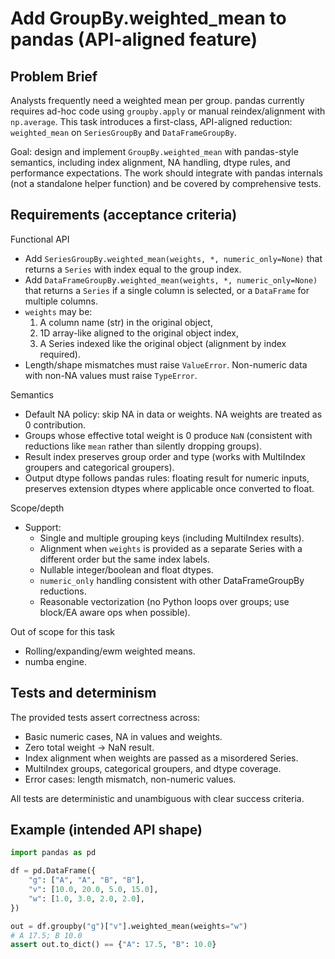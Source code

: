 # Add GroupBy.weighted_mean to pandas (API-aligned feature)

## Problem Brief
Analysts frequently need a weighted mean per group. pandas currently requires ad-hoc code using `groupby.apply` or manual reindex/alignment with `np.average`. This task introduces a first-class, API-aligned reduction: `weighted_mean` on `SeriesGroupBy` and `DataFrameGroupBy`.

Goal: design and implement `GroupBy.weighted_mean` with pandas-style semantics, including index alignment, NA handling, dtype rules, and performance expectations. The work should integrate with pandas internals (not a standalone helper function) and be covered by comprehensive tests.

## Requirements (acceptance criteria)
Functional API
- Add `SeriesGroupBy.weighted_mean(weights, *, numeric_only=None)` that returns a `Series` with index equal to the group index.
- Add `DataFrameGroupBy.weighted_mean(weights, *, numeric_only=None)` that returns a `Series` if a single column is selected, or a `DataFrame` for multiple columns.
- `weights` may be:
  1) A column name (str) in the original object,
  2) 1D array-like aligned to the original object index,
  3) A Series indexed like the original object (alignment by index required).
- Length/shape mismatches must raise `ValueError`. Non-numeric data with non-NA values must raise `TypeError`.

Semantics
- Default NA policy: skip NA in data or weights. NA weights are treated as 0 contribution.
- Groups whose effective total weight is 0 produce `NaN` (consistent with reductions like `mean` rather than silently dropping groups).
- Result index preserves group order and type (works with MultiIndex groupers and categorical groupers).
- Output dtype follows pandas rules: floating result for numeric inputs, preserves extension dtypes where applicable once converted to float.

Scope/depth
- Support:
  - Single and multiple grouping keys (including MultiIndex results).
  - Alignment when `weights` is provided as a separate Series with a different order but the same index labels.
  - Nullable integer/boolean and float dtypes.
  - `numeric_only` handling consistent with other DataFrameGroupBy reductions.
  - Reasonable vectorization (no Python loops over groups; use block/EA aware ops when possible).

Out of scope for this task
- Rolling/expanding/ewm weighted means.
- numba engine.

## Tests and determinism
The provided tests assert correctness across:
- Basic numeric cases, NA in values and weights.
- Zero total weight -> NaN result.
- Index alignment when weights are passed as a misordered Series.
- MultiIndex groups, categorical groupers, and dtype coverage.
- Error cases: length mismatch, non-numeric values.

All tests are deterministic and unambiguous with clear success criteria.

## Example (intended API shape)
```python
import pandas as pd

df = pd.DataFrame({
    "g": ["A", "A", "B", "B"],
    "v": [10.0, 20.0, 5.0, 15.0],
    "w": [1.0, 3.0, 2.0, 2.0],
})

out = df.groupby("g")["v"].weighted_mean(weights="w")
# A 17.5; B 10.0
assert out.to_dict() == {"A": 17.5, "B": 10.0}
```
